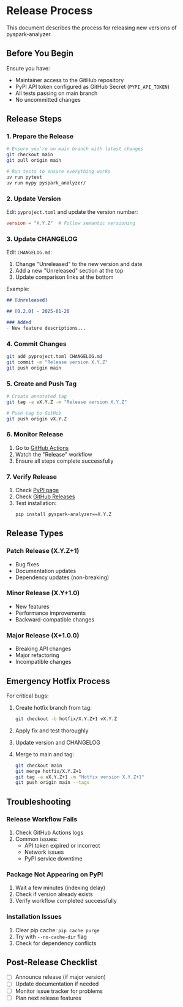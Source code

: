 # Release Process

This document describes the process for releasing new versions of pyspark-analyzer.

## Before You Begin

Ensure you have:
- Maintainer access to the GitHub repository
- PyPI API token configured as GitHub Secret (`PYPI_API_TOKEN`)
- All tests passing on main branch
- No uncommitted changes

## Release Steps

### 1. Prepare the Release

```bash
# Ensure you're on main branch with latest changes
git checkout main
git pull origin main

# Run tests to ensure everything works
uv run pytest
uv run mypy pyspark_analyzer/
```

### 2. Update Version

Edit `pyproject.toml` and update the version number:
```toml
version = "X.Y.Z"  # Follow semantic versioning
```

### 3. Update CHANGELOG

Edit `CHANGELOG.md`:
1. Change "Unreleased" to the new version and date
2. Add a new "Unreleased" section at the top
3. Update comparison links at the bottom

Example:
```markdown
## [Unreleased]

## [0.2.0] - 2025-01-20

### Added
- New feature descriptions...
```

### 4. Commit Changes

```bash
git add pyproject.toml CHANGELOG.md
git commit -m "Release version X.Y.Z"
git push origin main
```

### 5. Create and Push Tag

```bash
# Create annotated tag
git tag -a vX.Y.Z -m "Release version X.Y.Z"

# Push tag to GitHub
git push origin vX.Y.Z
```

### 6. Monitor Release

1. Go to [GitHub Actions](https://github.com/bjornvandijkman1993/pyspark-analyzer/actions)
2. Watch the "Release" workflow
3. Ensure all steps complete successfully

### 7. Verify Release

1. Check [PyPI page](https://pypi.org/project/pyspark-analyzer/)
2. Check [GitHub Releases](https://github.com/bjornvandijkman1993/pyspark-analyzer/releases)
3. Test installation:
   ```bash
   pip install pyspark-analyzer==X.Y.Z
   ```

## Release Types

### Patch Release (X.Y.Z+1)
- Bug fixes
- Documentation updates
- Dependency updates (non-breaking)

### Minor Release (X.Y+1.0)
- New features
- Performance improvements
- Backward-compatible changes

### Major Release (X+1.0.0)
- Breaking API changes
- Major refactoring
- Incompatible changes

## Emergency Hotfix Process

For critical bugs:

1. Create hotfix branch from tag:
   ```bash
   git checkout -b hotfix/X.Y.Z+1 vX.Y.Z
   ```

2. Apply fix and test thoroughly

3. Update version and CHANGELOG

4. Merge to main and tag:
   ```bash
   git checkout main
   git merge hotfix/X.Y.Z+1
   git tag -a vX.Y.Z+1 -m "Hotfix version X.Y.Z+1"
   git push origin main --tags
   ```

## Troubleshooting

### Release Workflow Fails

1. Check GitHub Actions logs
2. Common issues:
   - API token expired or incorrect
   - Network issues
   - PyPI service downtime

### Package Not Appearing on PyPI

1. Wait a few minutes (indexing delay)
2. Check if version already exists
3. Verify workflow completed successfully

### Installation Issues

1. Clear pip cache: `pip cache purge`
2. Try with `--no-cache-dir` flag
3. Check for dependency conflicts

## Post-Release Checklist

- [ ] Announce release (if major version)
- [ ] Update documentation if needed
- [ ] Monitor issue tracker for problems
- [ ] Plan next release features
